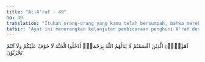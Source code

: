 ```yaml
---
title: "Al-A'raf - 49"
no: 49
translation: "Itukah orang-orang yang kamu telah bersumpah, bahwa mereka tidak akan mendapat rahmat Allah?” (Allah berfirman), “Masuklah kamu ke dalam surga! Tidak ada rasa takut padamu dan kamu tidak pula akan bersedih hati.”"
tafsir: "Ayat ini menerangkan kelanjutan pembicaraan penghuni A'raf dengan mereka yang tersebut di atas. Ketika pembicaraan ditujukan kepada golongan orang mukmin yang mereka anggap lemah, miskin dan hina dan yang pernah mereka siksa dulu seperti shuhaib, Bilal dan Keluarga Yasir. Lalu diajukan pertanyaan kepada mereka dengan nada mencela dan menghina, \"Inikah orang-orang yang kamu katakan dulu, bahwa mereka tidak akan mendapat rahmat dari Allah, sampai kamu berani bersumpah dan berlagak sombong sambil menghina mereka? Bagaimana kenyataannya sekarang, merekalah yang beruntung dan mendapat rahmat dari Allah, sedang kamu meringkuk dalam neraka menerima segala macam azab dan siksaan Allah.\n\nKemudian sesudah percakapan itu, Allah mempersilahkan penghuni A'raf masuk ke dalam surga, sesudah tertahan sementara di tempat yang bernama A'raf itu. Allah mempersilahkan, \"Masuklah ke dalam surga, kamu tidak usah merasa takut dan sedih di dalamnya. Begitulah keadaan orang-orang yang durhaka dan sombong semasa hidup di dunia, mereka di akhirat akan dihina dan dicela bukan saja oleh penghuni surga, tetapi juga oleh penghuni A'raf yang menunggu keputusan dari Allah untuk masuk ke dalam surga."
---
```


اَهٰٓؤُلَاۤءِ الَّذِيْنَ اَقْسَمْتُمْ لَا يَنَالُهُمُ اللّٰهُ بِرَحْمَةٍۗ  اُدْخُلُوا الْجَنَّةَ لَا خَوْفٌ عَلَيْكُمْ وَلَآ اَنْتُمْ تَحْزَنُوْنَ 
